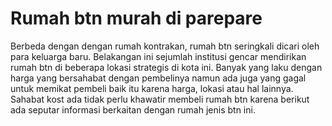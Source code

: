 # Rumah btn murah di parepare

Berbeda dengan dengan rumah kontrakan, rumah btn seringkali dicari oleh para keluarga baru. Belakangan ini sejumlah institusi gencar mendirikan rumah btn di beberapa lokasi strategis di kota ini. Banyak yang laku dengan harga yang bersahabat dengan pembelinya namun ada juga yang gagal untuk memikat pembeli baik itu karena harga, lokasi atau hal lainnya. Sahabat kost ada tidak perlu khawatir membeli rumah btn karena berikut ada seputar informasi berkaitan dengan rumah jenis btn ini.
